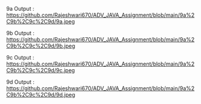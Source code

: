 9a Output : https://github.com/Rajeshwari670/ADV_JAVA_Assignment/blob/main/9a%2C9b%2C9c%2C9d/9a.jpeg

9b Output : https://github.com/Rajeshwari670/ADV_JAVA_Assignment/blob/main/9a%2C9b%2C9c%2C9d/9b.jpeg

9c Output : https://github.com/Rajeshwari670/ADV_JAVA_Assignment/blob/main/9a%2C9b%2C9c%2C9d/9c.jpeg

9d Output : https://github.com/Rajeshwari670/ADV_JAVA_Assignment/blob/main/9a%2C9b%2C9c%2C9d/9d.jpeg
